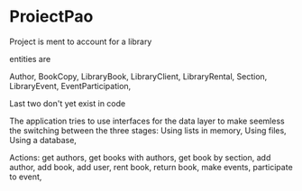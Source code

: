 # ProiectPao

Project is ment to account for a library

entities are

Author,
BookCopy,
LibraryBook,
LibraryClient,
LibraryRental,
Section,
LibraryEvent,
EventParticipation,

Last two don't yet exist in code

The application tries to use interfaces for the data layer to make seemless the switching between the three stages:
    Using lists in memory,
    Using files,
    Using a database,

Actions: 
get authors, 
get books with authors, 
get book by section, 
add author, 
add book, 
add user, 
rent book, 
return book, 
make events, 
participate to event,